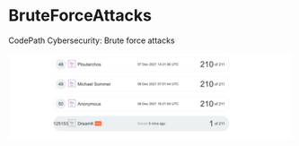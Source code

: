 # BruteForceAttacks
CodePath Cybersecurity: Brute force attacks


<img src='https://github.com/DreamK0324/BruteForceAttacks/blob/main/cybersecurity01.png' width='800' alt='' />
